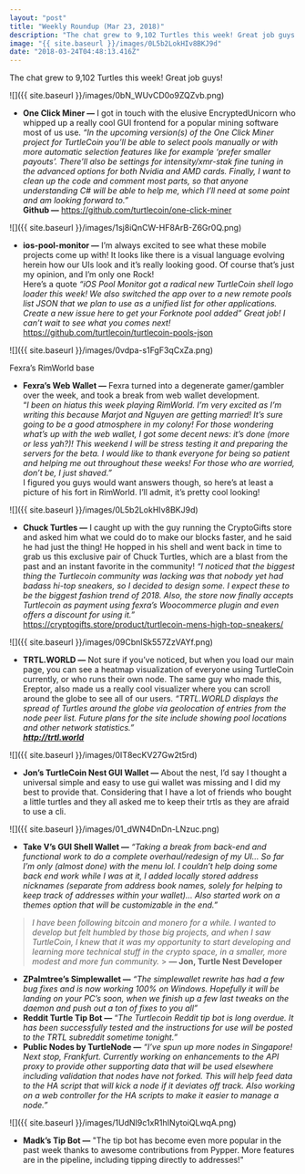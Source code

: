 ```yaml
---
layout: "post"
title: "Weekly Roundup (Mar 23, 2018)"
description: "The chat grew to 9,102 Turtles this week! Great job guys!"
image: "{{ site.baseurl }}/images/0L5b2LokHIv8BKJ9d"
date: "2018-03-24T04:48:13.416Z"
---
```


The chat grew to 9,102 Turtles this week! Great job guys!

![]({{ site.baseurl }}/images/0bN_WUvCD0o9ZQZvb.png)

- **One Click Miner —** I got in touch with the elusive EncryptedUnicorn who whipped up a really cool GUI frontend for a popular mining software most of us use. _“In the upcoming version(s) of the One Click Miner project for TurtleCoin you’ll be able to select pools manually or with more automatic selection features like for example ‘prefer smaller payouts’. There’ll also be settings for intensity/xmr-stak fine tuning in the advanced options for both Nvidia and AMD cards. Finally, I want to clean up the code and comment most parts, so that anyone understanding C# will be able to help me, which I’ll need at some point and am looking forward to.”_  
  **Github —** <https://github.com/turtlecoin/one-click-miner>

![]({{ site.baseurl }}/images/1sj8iQnCW-HF8ArB-Z6Gr0Q.png)

- **ios-pool-monitor —** I’m always excited to see what these mobile projects come up with! It looks like there is a visual language evolving herein how our UIs look and it’s really looking good. Of course that’s just my opinion, and I’m only one Rock!  
  Here’s a quote _“iOS Pool Monitor got a radical new TurtleCoin shell logo loader this week! We also switched the app over to a new remote pools list JSON that we plan to use as a unified list for other applications. Create a new issue here to get your Forknote pool added” Great job! I can’t wait to see what you comes next!_  
  <https://github.com/turtlecoin/turtlecoin-pools-json>

![]({{ site.baseurl }}/images/0vdpa-s1FgF3qCxZa.png)

Fexra’s RimWorld base

- **Fexra’s Web Wallet —** Fexra turned into a degenerate gamer/gambler over the week, and took a break from web wallet development.  
  “_I been on hiatus this week playing RimWorld. I’m very excited as I’m writing this because Marjot and Nguyen are getting married! It’s sure going to be a good atmosphere in my colony! For those wondering what’s up with the web wallet, I got some decent news: it’s done (more or less yah?)! This weekend I will be stress testing it and preparing the servers for the beta. I would like to thank everyone for being so patient and helping me out throughout these weeks! For those who are worried, don’t be, I just shaved.”_  
  I figured you guys would want answers though, so here’s at least a picture of his fort in RimWorld. I’ll admit, it’s pretty cool looking!

![]({{ site.baseurl }}/images/0L5b2LokHIv8BKJ9d)

- **Chuck Turtles —** I caught up with the guy running the CryptoGifts store and asked him what we could do to make our blocks faster, and he said he had just the thing! He hopped in his shell and went back in time to grab us this exclusive pair of Chuck Turtles, which are a blast from the past and an instant favorite in the community! _“I noticed that the biggest thing the Turtlecoin community was lacking was that nobody yet had badass hi-top sneakers, so I decided to design some. I expect these to be the biggest fashion trend of 2018\. Also, the store now finally accepts Turtlecoin as payment using fexra’s Woocommerce plugin and even offers a discount for using it.”_  
  <https://cryptogifts.store/product/turtlecoin-mens-high-top-sneakers/>

![]({{ site.baseurl }}/images/09CbnISk557ZzVAYf.png)

- **TRTL.WORLD —** Not sure if you’ve noticed, but when you load our main page, you can see a heatmap visualization of everyone using TurtleCoin currently, or who runs their own node. The same guy who made this, Ereptor, also made us a really cool visualizer where you can scroll around the globe to see all of our users. _“TRTL.WORLD displays the spread of Turtles around the globe via geolocation of entries from the node peer list. Future plans for the site include showing pool locations and other network statistics.”_  
  [**_http://trtl.world_**](http://trtl.world/)

![]({{ site.baseurl }}/images/0IT8ecKV27Gw2t5rd)

- **Jon’s TurtleCoin Nest GUI Wallet —** About the nest, I’d say I thought a universal simple and easy to use gui wallet was missing and I did my best to provide that. Considering that I have a lot of friends who bought a little turtles and they all asked me to keep their trtls as they are afraid to use a cli.

![]({{ site.baseurl }}/images/01_dWN4DnDn-LNzuc.png)

- **Take V’s GUI Shell Wallet —** _“Taking a break from back-end and functional work to do a complete overhaul/redesign of my UI… So far I’m only (almost done) with the menu lol. I couldn’t help doing some back end work while I was at it, I added locally stored address nicknames (separate from address book names, solely for helping to keep track of addresses within your wallet)… Also started work on a themes option that will be customizable in the end.”_

> _I have been following bitcoin and monero for a while. I wanted to develop but felt humbled by those big projects, and when I saw TurtleCoin, I knew that it was my opportunity to start developing and learning more technical stuff in the crypto space, in a smaller, more modest and more fun community._ > **— Jon, Turtle Nest Developer**

- **ZPalmtree’s Simplewallet —** _“The simplewallet rewrite has had a few bug fixes and is now working 100% on Windows. Hopefully it will be landing on your PC’s soon, when we finish up a few last tweaks on the daemon and push out a ton of fixes to you all”_
- **Reddit Turtle Tip Bot —** “_The Turtlecoin Reddit tip bot is long overdue. It has been successfully tested and the instructions for use will be posted to the TRTL subreddit sometime tonight.”_
- **Public Nodes by TurtleNode —** _“I’ve spun up more nodes in Singapore! Next stop, Frankfurt. Currently working on enhancements to the API proxy to provide other supporting data that will be used elsewhere including validation that nodes have not forked. This will help feed data to the HA script that will kick a node if it deviates off track. Also working on a web controller for the HA scripts to make it easier to manage a node.”_

![]({{ site.baseurl }}/images/1UdNI9c1xR1hINytoiQLwqA.png)

- **Madk’s Tip Bot —** "The tip bot has become even more popular in the past week thanks to awesome contributions from Pypper. More features are in the pipeline, including tipping directly to addresses!"
